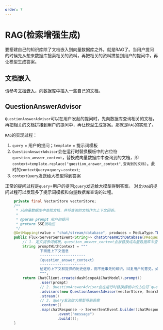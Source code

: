 ```yaml
---
order: 7
---
```

# RAG(检索增强生成)

要搭建自己的知识库除了文档嵌入到向量数据库之外，就是RAG了。当用户提问的时候先从想来数据库搜索相关的资料，再把相关的资料拼接到用户的提问中，再让模型生成答案。

## 文档嵌入

请参考[文档嵌入](./vector-database.md#文档嵌入)，向数据库中插入一些自己的文档。

## QuestionAnswerAdvisor

`QuestionAnswerAdvisor`可以在用户发起的提问时，先向数据库查询相关的文档，再把相关的文档拼接到用户的提问中，再让模型生成答案。那就是`RAG`的实现了。

`RAG`的实现过程：

1. `query` = 用户的提问；`template` = 提示词模板
2. `QuestionAnswerAdvisor`会在运行时替换模板中的占位符`question_answer_context`，替换成向量数据库中查询到的文档，即`context=template.replace("question_answer_context",查询到的文档)`。此时的`contextQuery`=`query`+`context`;
3. `contextQuery`发送给大模型得到答案

正常的提问过程是`query`=用户的提问;`query`发送给大模型得到答案。
对比`RAG`的提问过程可以发现多了提示词模板和向量数据库查询的过程。

```java
    private final VectorStore vectorStore;
    /**
     * 从向量数据库中查找文档，并将查询的文档作为上下文回答。
     *
     * @param prompt 用户的提问
     * @return SSE流响应
     */
    @GetMapping(value = "chat/stream/database", produces = MediaType.TEXT_EVENT_STREAM_VALUE)
    public Flux<ServerSentEvent<String>> chatStreamWithDatabase(@RequestParam String prompt) {
        // 1. 定义提示词模板，question_answer_context会被替换成向量数据库中查询到的文档。
        String promptWithContext = """
                下面是上下文信息
                ---------------------
                {question_answer_context}
                ---------------------
                给定的上下文和提供的历史信息，而不是事先的知识，回复用户的意见。如果答案不在上下文中，告诉用户你不能回答这个问题。
                """;
        return ChatClient.create(dashScopeAiChatModel).prompt()
                .user(prompt)
                // 2. QuestionAnswerAdvisor会在运行时替换模板中的占位符`question_answer_context`，替换成向量数据库中查询到的文档。此时的query=用户的提问+替换完的提示词模板;
                .advisors(new QuestionAnswerAdvisor(vectorStore, SearchRequest.defaults(), promptWithContext))
                .stream()
                // 3. query发送给大模型得到答案
                .content()
                .map(chatResponse -> ServerSentEvent.builder(chatResponse)
                        .event("message")
                        .build());
    }

```
